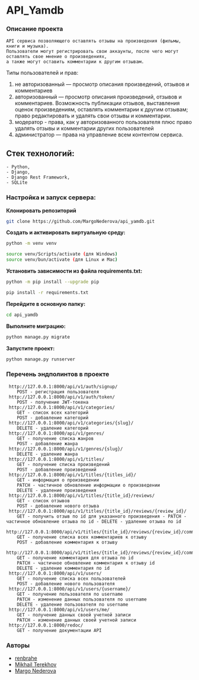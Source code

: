 # API_Yamdb
### Описание проекта
```
API сервиса позволяющего оставлять отзывы на произведения (фильмы, книги и музыка).
Пользователи могут регистрировать свои аккаунты, после чего могут оставлять свое мнение о произведениях,
а также могут оставить комментарии к другим отзывам.
```

Типы пользователей и прав:

1. не авторизованный — просмотр описания произведений, отзывов и комментариев
2. авторизованный — просмотр описания произведений, отзывов и комментариев. 
Возможность публикации отзывов, выставления оценок произведениям, 
оставлять комментарии к другим отзывам; 
право редактировать и удалять свои отзывы и комментарии. 
3. модератор - права, как у авторизованного пользователя плюс право 
удалять отзывы и комментарии других пользователей 
4. администратор — права на управление всем контентом сервиса.


## Стек технологий:
```
- Python,
- Django, 
- Django Rest Framework,
- SQLite
```

### Настройка и запуск сервера:
**Клонировать репозиторий**
```bash
git clone https://github.com/MargoNederova/api_yamdb.git
```
**Создать и активировать виртуальную среду:**
```bash
python -m venv venv
```
``` bash
source venv/Scripts/activate (для Windows)
source venv/bun/activate (для Linux и Mac)
```

**Установить зависимости из файла requirements.txt:**
```bash
python -m pip install --upgrade pip
```
```bash
pip install -r requirements.txt
```

**Перейдите в основную папку:**
```bash
cd api_yamdb
```

**Выполните миграцию:**
```bash
python manage.py migrate
```

**Запустите проект:**
```bash
python manage.py runserver
```

### Перечень эндполинтов в проекте

     http://127.0.0.1:8000/api/v1/auth/signup/
        POST - регистрация пользователя
     http://127.0.0.1:8000/api/v1/auth/token/
        POST - получение JWT-токена
     http://127.0.0.1:8000/api/v1/categories/
        GET - список всех категорий
        POST - добавление категорий
     http://127.0.0.1:8000/api/v1/categories/{slug}/
        DELETE - удаление категорий
     http://127.0.0.1:8000/api/v1/genres/
        GET - получение списка жанров
        POST - добавление жанра
     http://127.0.0.1:8000/api/v1/genres/{slug}/
        DELETE - удаление жанра
     http://127.0.0.1:8000/api/v1/titles/
        GET - получение списка произведений
        POST - добавление произведений
     http://127.0.0.1:8000/api/v1/titles/{titles_id}/
        GET - информация о произведении
        PATCH - частичное обновление информации о произведении
        DELETE - удаление произведения
     http://127.0.0.1:8000/api/v1/titles/{title_id}/reviews/
        GET - список отзывов
        POST - добавление нового отзыва
     http://127.0.0.1:8000/api/v1/titles/{title_id}/reviews/{review_id}/ 
        GET - получить отзыв по id для указанного произведения - PATCH - частичное обновление отзыва по id - DELETE - удаление отзыва по id
     http://127.0.0.1:8000/api/v1/titles/{title_id}/reviews/{review_id}/comments/
        GET - получение списка всех комментариев к отзыву
        POST - добавление комментария к отзыву
     http://127.0.0.1:8000/api/v1/titles/{title_id}/reviews/{review_id}/comments/{comment_id}/
        GET - получение комментария для отзыва по id
        PATCH - частичное обновление комментария к отзыву id
        DELETE - удаление комментария по id
     http://127.0.0.1:8000/api/v1/users/
        GET - получение списка всех пользователей
        POST - добавление нового пользователя
     http://127.0.0.1:8000/api/v1/users/{username}/
        GET - получение пользователя по username
        PATCH - изменение данных пользователя по username
        DELETE - удаление пользователя по username
     http://127.0.0.1:8000/api/v1/users/me/
        GET - получение данных своей учетной записи
        PATCH - изменение данных своей учетной записи
     http://127.0.0.1:8000/redoc/
        GET - получение документации API


### Авторы

- [renbrahe](https://github.com/renbrahe)
- [Mikhail Terekhov](https://github.com/MrTepex)
- [Margo Nederova](https://github.com/MargoNederova)